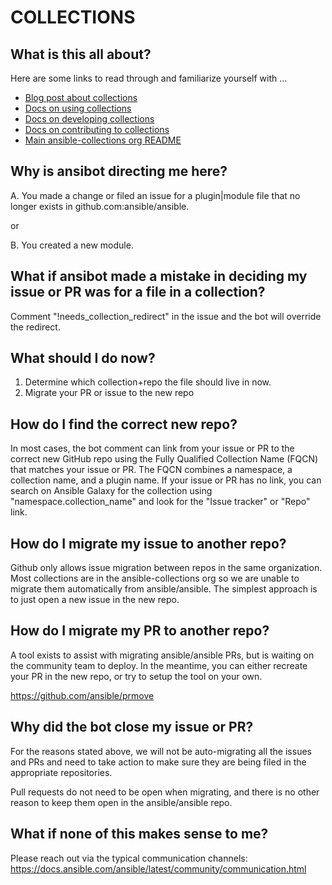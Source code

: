 # COLLECTIONS

## What is this all about?

Here are some links to read through and familiarize yourself with ...

* [Blog post about collections](https://www.ansible.com/blog/getting-started-with-ansible-collections)
* [Docs on using collections](https://docs.ansible.com/ansible/devel/user_guide/collections_using.html)
* [Docs on developing collections](https://docs.ansible.com/ansible/devel/dev_guide/developing_collections.html)
* [Docs on contributing to collections](https://docs.ansible.com/ansible/devel/community/contributing_maintained_collections.html)
* [Main ansible-collections org README](https://github.com/ansible-collections/overview/blob/master/README.rst)

## Why is ansibot directing me here?

A. You made a change or filed an issue for a plugin|module file that no longer exists in github.com:ansible/ansible.

or

B. You created a new module.

## What if ansibot made a mistake in deciding my issue or PR was for a file in a collection?

Comment "!needs_collection_redirect" in the issue and the bot will override the redirect.

## What should I do now?

1. Determine which collection+repo the file should live in now.
2. Migrate your PR or issue to the new repo

## How do I find the correct new repo?

In most cases, the bot comment can link from your issue or PR to the correct new GitHub repo using the Fully Qualified Collection Name (FQCN) that matches your issue or PR. The FQCN combines a namespace, a collection name, and a plugin name. If your issue or PR has no link, you can search on Ansible Galaxy for the collection using "namespace.collection_name" and look for the "Issue tracker" or "Repo" link.

## How do I migrate my issue to another repo?

Github only allows issue migration between repos in the same organization. Most collections are in the ansible-collections org so we are unable
to migrate them automatically from ansible/ansible. The simplest approach is to just open a new issue in the new repo.

## How do I migrate my PR to another repo?

A tool exists to assist with migrating ansible/ansible PRs, but is waiting on the community team to deploy. In the meantime, you
can either recreate your PR in the new repo, or try to setup the tool on your own.

https://github.com/ansible/prmove

## Why did the bot close my issue or PR?

For the reasons stated above, we will not be auto-migrating all the issues and PRs and need to take action to make sure they are being
filed in the appropriate repositories.

Pull requests do not need to be open when migrating, and there is no other reason to keep them open in the ansible/ansible repo.

## What if none of this makes sense to me?

Please reach out via the typical communication channels: https://docs.ansible.com/ansible/latest/community/communication.html
